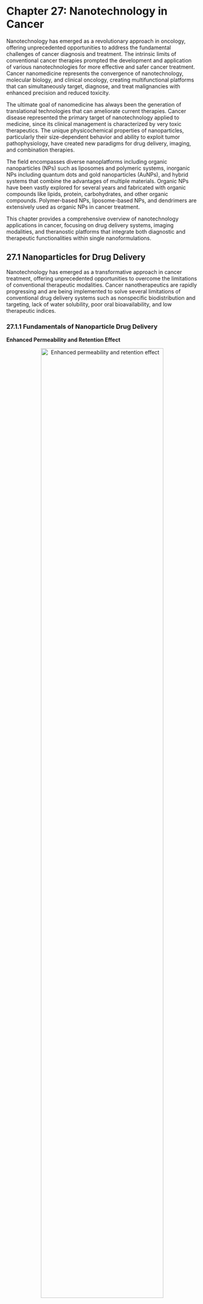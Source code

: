 # Chapter 27: Nanotechnology in Cancer

Nanotechnology has emerged as a revolutionary approach in oncology, offering unprecedented opportunities to address the fundamental challenges of cancer diagnosis and treatment. The intrinsic limits of conventional cancer therapies prompted the development and application of various nanotechnologies for more effective and safer cancer treatment. Cancer nanomedicine represents the convergence of nanotechnology, molecular biology, and clinical oncology, creating multifunctional platforms that can simultaneously target, diagnose, and treat malignancies with enhanced precision and reduced toxicity.

The ultimate goal of nanomedicine has always been the generation of translational technologies that can ameliorate current therapies. Cancer disease represented the primary target of nanotechnology applied to medicine, since its clinical management is characterized by very toxic therapeutics. The unique physicochemical properties of nanoparticles, particularly their size-dependent behavior and ability to exploit tumor pathophysiology, have created new paradigms for drug delivery, imaging, and combination therapies.

The field encompasses diverse nanoplatforms including organic nanoparticles (NPs) such as liposomes and polymeric systems, inorganic NPs including quantum dots and gold nanoparticles (AuNPs), and hybrid systems that combine the advantages of multiple materials. Organic NPs have been vastly explored for several years and fabricated with organic compounds like lipids, protein, carbohydrates, and other organic compounds. Polymer-based NPs, liposome-based NPs, and dendrimers are extensively used as organic NPs in cancer treatment.

This chapter provides a comprehensive overview of nanotechnology applications in cancer, focusing on drug delivery systems, imaging modalities, and theranostic platforms that integrate both diagnostic and therapeutic functionalities within single nanoformulations.

## 27.1 Nanoparticles for Drug Delivery

Nanotechnology has emerged as a transformative approach in cancer treatment, offering unprecedented opportunities to overcome the limitations of conventional therapeutic modalities. Cancer nanotherapeutics are rapidly progressing and are being implemented to solve several limitations of conventional drug delivery systems such as nonspecific biodistribution and targeting, lack of water solubility, poor oral bioavailability, and low therapeutic indices.

### 27.1.1 Fundamentals of Nanoparticle Drug Delivery

**Enhanced Permeability and Retention Effect**

<div align="center">
<img src="images/chapter27/27-1-1.svg" alt="Enhanced permeability and retention effect" width="80%">
  </div>
<p style="text-align: justify;"><em><strong> Figure 27.1 Enhanced permeability and retention effect: </strong>  Nanocarriers can extravasate into the tumors through the gaps between endothelial cells and accumulate there due to poor lymphatic drainage.  <small> Source: Aditi M. Jhaveri and Vladimir P. Torchilin Front. Pharmacol., Volume 5 - 2014 | https://doi.org/10.3389/fphar.2014.00077 via Wikimedia Commons </small></em></p>

Nanoparticles exploit the unique pathophysiology of tumors, particularly the enhanced permeability and retention (EPR) effect. This phenomenon arises from:

* **Abnormal tumor vasculature**: Tumor blood vessels are typically more permeable than normal vessels due to incomplete endothelial cell junctions and reduced pericyte coverage
* **Defective lymphatic drainage**: Impaired lymphatic function in tumors leads to reduced clearance of extravasated materials
* **Size-dependent accumulation**: Nanoparticles in the optimal size range (10-150 nm) can extravasate through leaky tumor vasculature while being retained in the tumor microenvironment

**Passive vs. Active Targeting**

*Passive Targeting*:
* Relies on the EPR effect for tumor accumulation
* Size and surface characteristics determine circulation time and biodistribution
* Stealth properties achieved through polyethylene glycol (PEG) coating to evade immune recognition

*Active Targeting*:
* Employs specific ligands or antibodies directed against tumor-specific receptors
* Amplifies specificity of therapeutic nanoparticles
* Enhances cellular uptake and internalization by cancer cells

### 27.1.2 Types of Nanoparticle Drug Delivery Systems

**Liposomal Drug Delivery Systems**

Liposomes are lipid spheres about 100 nanometers in diameter that have been synthesized for improved delivery of therapeutic agents. Liposome, the first nano-scale drug approved for clinical application, consists of an outer lipid layer and a core entrapping either hydrophobic or hydrophilic drug. They offer several advantages:

* **Biocompatibility**: Composed of naturally occurring lipids
* **Versatile drug loading**: Can encapsulate both hydrophilic and lipophilic drugs
* **Controlled release**: Permit continued drug release with increased precision in tumor-targeting
* **Reduced toxicity**: Demonstrated clinical success in reducing systemic toxicity

  <div align="center">
<img src="images/chapter27/27-1-2.jpg" alt="ELiposomal drug delivery systems" width="80%">
  </div>
<p style="text-align: justify;"><em><strong> Figure 27.2 Schematic representation of the different types of liposomal drug delivery systems. </strong>   <small> Source: Sercombe, Veerati, Moheimani, Wu, Sood and Hua Front. Pharmacol., Volume 6 - 2015 | https://doi.org/10.3389/fphar.2015.00286 via Wikimedia Commons </small></em></p>

*Advanced Liposomal Formulations*:
The PEG (polyethylene glycol) is a hydrophilic polymer that prevents the liposome from recognizing subsequent clearance. Improved pharmacokinetic characteristics, regulated and prolonged drug release, and, most importantly, decreased systemic toxicity are all provided by LNPs. Modern liposomal systems include:

- **PEGylated liposomes**: Enhanced circulation time and reduced immunogenicity
- **Targeted liposomes**: Surface-modified with antibodies or ligands for active targeting
- **Stimuli-responsive liposomes**: pH, temperature, or enzyme-triggered drug release
- **Combination liposomes**: Co-delivery of multiple therapeutic agents

*Clinical Applications*:
In the field of breast and prostate cancer, the application of liposomes has been increasingly common. Multiple paclitaxel liposomes have been demonstrated to have higher anti-tumor efficiency and improved bioavailability compared to free paclitaxel. Liposomes have been used to encapsulate anticancer drugs for the treatment of AIDS-related Kaposi's sarcoma. In melanoma models, phosphatidylethanolamine liposomal cisplatin was proven to have higher cytotoxicity than classic liposomes or free cisplatin, maintaining high intratumoral drug concentration for 72 hours and efficiently delivering 3.6-times more drug compared to the free drug.

**Polymeric Nanoparticles**

Polymeric nanoparticles (NPs) play an important role in controlled cancer drug delivery. Anticancer drugs can be conjugated or encapsulated by polymeric nanocarriers, which are known as polymeric nanomedicine. Polymeric nanoparticles (PNs) are molecules usually organized with tunable size into a dense structure with entangling biodegradable polymers presenting thermodynamic stability in an aqueous solvent. The FDA (Food and Drug Administration) has approved three PNs: polylactic acid (PLA), poly(lactic-co-glycolic acid) (PLGA), and polycaprolactone (PCL).

*Advantages*:
Due to their nature, they make possible the customization of many properties, such as hydrophobicity, molecular weight and biodegradability. All of them are completely biocompatible and biodegradable, and have acknowledged degradation curves, making the drug release process of these nanocarriers more accessible to be customized

- Controlled drug release kinetics
- Biodegradable and biocompatible
- Tunable surface properties through copolymer modification
- Protection of encapsulated drugs from degradation

*Advanced Polymeric Systems*:

**Polymersomes**: Polymersomes are a kind of supramolecular aggregates formed by the self-assembly of amphiphilic molecules. As drug carriers, polymersomes modify the distribution of drugs in body, prevent drug degradation and inactivation, extend the action time of drugs, and reduce side effects. These vesicular structures offer:

- Superior stability compared to liposomes
- Controllable membrane thickness and permeability
- Ability to deliver both hydrophilic and hydrophobic drugs
- Stimuli-responsive capabilities including pH, temperature hydrolysis, oxidation, reduction, light, and so on

**Polymeric Micelles**: Self-assembled structures from amphiphilic block copolymers that provide:

- Enhanced solubilization of hydrophobic drugs
- Core-shell architecture for drug encapsulation
- Active targeting through surface modification
- Improved pharmacokinetics and biodistribution

*Clinical Success*:
Albumin-bound (nab)-paclitaxel NPs (Abraxane®) were approved in 2012 by the US Food and Drug Administration (FDA) for cancer treatment. It has been used since then for the treatment of a large list of cancer including non-small cell lung carcinoma, metastatic breast cancer and pancreatic cancer.

*PEGylation Strategy*:
Copolymers such as polyethylene glycol (PEG) have been used to reduce degradation rate and improve biocompatibility, creating PLA-PEG and PLGA-PEG formulations that evade immune response and extend circulation time.

**Hybrid Nanoparticles**

Hybrid NPs combine the advantages of different NPs, thereby enhancing the function and stability of each drug delivery system. These advanced systems represent the next generation of nanomedicine platforms.

*Lipid-Polymer Hybrid Nanoparticles (LPHNPs)*:
LPHNPs are advanced core–shell nanoconstructs with a polymeric core region enclosed by a lipidic layer, presumed to be derived from both liposomes and polymeric nanounits. Key advantages include:

- High biocompatibility of lipids with the structural integrity provided by polymer NPs, capable of encapsulating both hydrophilic and hydrophobic drugs
- Stability, high loading of cargo, increased biocompatibility, rate-limiting controlled release, and elevated drug half-lives as well as therapeutic effectiveness while minimizing their drawbacks
- Effective internalization by cancer cells and avoidance of fast clearance by the reticuloendothelial system

*Clinical Applications of Hybrid Systems*:
Lipid-polymer hybrid NPs have been demonstrated to be a promising drug delivery platform in the treatment of pancreatic cancer, breast cancer, and metastatic prostate cancer.

*Organic-Inorganic Hybrid Nanoparticles*:
The combination of organic and inorganic hybrid nano-materials is a common method of NP design. For example, a liposome-silica hybrid (LSH) nanoparticle consists of a silica core and a surrounding lipid layer.

**Carbon-Based Nanoparticles**

Carbon-based nanoparticles are effective in melanoma cells. A single-walled carbon nanotube loaded with doxorubicin induced melanoma cell death in a dose-dependent manner in vitro and reduced tumor development in a xenograft melanoma model.

*Properties*:
* High surface area for drug loading
* Excellent electrical and thermal conductivity
* Potential for photothermal therapy applications
* Challenges with biocompatibility and clearance

**Inorganic Nanoparticles**

*Gold Nanoparticles (GNPs)*:
Gold nanoparticles are known as nontoxic, highly stable, easy to synthesize, and minimally interfering with the biological profile of melanoma tumor cells. Being of high atomic number and electron density, GNPs are optimal contrast agents for computed tomography.

*Mesoporous Silica Nanoparticles (MSNPs)*:
Mesoporous silica nanoparticles have high drug loading due to high pore volume and surface area, multifunctionalization for targeted and controlled delivery, enhanced cellular uptake and delivers therapeutics at cellular levels in cancer.

*Magnetic Nanoparticles*:
* Iron oxide nanoparticles for MRI contrast enhancement
* Potential for magnetic hyperthermia therapy
* Targeted delivery using external magnetic fields

### 27.1.3 Overcoming Drug Resistance

**Mechanisms of Drug Resistance**

The mechanisms of cancer drug resistance include overexpression of drug efflux transporters, defective apoptotic pathways, and hypoxic environment. Cancer drug resistance represents one of the most significant challenges in oncology, with over 50% of the anticancer drugs used in the clinic today targeted by P-glycoprotein (P-gp).

**ATP-Binding Cassette (ABC) Transporters**:
A distinct and predominant mechanism of drug resistance found in cancer cells is the overexpression of specific efflux pumps. These efflux pumps are part of the ABC superfamily of transporters and can translocate substrates (drugs) from the inside to the outside of the cell, thereby reducing intracellular drug accumulation. Key resistance mechanisms include:

- **P-glycoprotein (P-gp)**: P-gp can efflux various anticancer drugs such as doxorubicin and paclitaxel out of cancer cells. Overexpression of P-gp is a common feature of most acquired MDR (Multidrug Resistance) in solid tumors
- **Multidrug Resistance-Associated Protein 1 (MRP1)**: Contributes to drug efflux and resistance
- **Breast Cancer Resistance Protein (BCRP)**: Another major efflux transporter

**Nanoparticle-Based Solutions**

*Bypassing Efflux Pumps*:
Considering different mechanisms of drug resistance in cancer, nanoparticles are always designed to inhibit or bypass efflux pumps on the membrane or to enhance endocytosis when recognizing MDR tumors. Strategies include:

- **Endocytic Uptake**: Nanoparticles targeting these mechanisms can lead to an improvement in the reversal of multidrug resistance
- **Co-delivery Systems**: Nano-codelivery systems that can transport traditional chemotherapy drugs and multiple MDR transporter inhibitors. These systems function by interfering with the "efflux pump" functions of cell membrane transporters
- **Size-dependent Mechanisms**: Nanoparticles can deliver drugs directly to intracellular compartments, bypassing membrane transporters

*Multi-compound Nanoparticles*:
Nanoparticles capable to encapsulate or bind multiple compounds at once and release the drugs at the target site either simultaneously or in a predetermined sequence. A novel polymer lipid hybrid nanoparticle (PLN) system was able to circumvent drug resistance. Dox-MMC co-loaded PLN were 20-30-folds more effective in killing MDR cells than free drugs.

*Gene Silencing Approaches*:
Strategies to overcome multi drug resistance by silencing the expression of gene encoding P-gp efflux transporter, i.e., MDR-1 or Survivin through RNA interference (RNAi) or small interfering RNA (siRNA) has been explored. The mechanisms include:

- **siRNA Delivery**: The siRNAs assembles into endoribonuclease inside the cells containing complexes known as RNA-Induced Silencing Complexes (RISCs) which guides the RISCs to complementary RNA molecules, cleaving and destroying the target RNA
- **Combined Therapeutic Approaches**: Biotin-functionalized nanoparticles co-encapsulating paclitaxel and P-gp targeted siRNA partially overcame tumor drug resistance

*Oxidative Stress Modulation*:
Restoring the oxidative stress sensitivity of MDR cells to enhance the cytotoxicity of antitumor drugs, as well as identifying novel targets to restore cancer cell response to chemotherapies and immunotherapies, may serve as potential therapeutic strategies to overcome MDR.

**Clinical Examples of MDR Reversal**:

*Mesoporous Silica Systems*:
Doxorubicin MSNPs surface conjugated with TAT peptide facilitated intranuclear drug localization in multidrug resistant MCF-7/ADR cancer cells and overcome MDR compared to free Doxorubicin.

*PLGA-based Systems*:
Biotin or folic acid functionalized PLGA nanoparticles encapsulating Tariquidar and Paclitaxel resulted in higher cytotoxicity and inhibited tumor growth in human MDR tumor xenografts compared to Paclitaxel nanoparticles alone.

*Liposomal Co-delivery*:
Transferrin coated liposomes co-encapsulating Doxorubicin and Verapamil exhibited 5 and 3-fold cytotoxicity in Doxorubicin-resistant human erythroleukemia K562 cells compared to non-targeted liposomes and transferrin targeted liposomes with Doxorubicin alone respectively.

### 27.1.4 Clinical Translation and Challenges

**Approved Nanotherapeutics**

Several nanotechnology-based cancer drug therapies have been approved by the FDA and are already on the market. There are five clinically approved nanoparticle chemotherapeutics for cancer and many more under clinical investigation. These include:

- **Doxil®** (liposomal doxorubicin): Doxil was the first nanotherapeutic approved to treat cancer, and it is used for treating ovarian cancer, AIDS-related Kaposi's sarcoma, and multiple myeloma
- **Abraxane®** (albumin-bound paclitaxel nanoparticles): Approved in 2012 by the US Food and Drug Administration (FDA) for cancer treatment for non-small cell lung carcinoma, metastatic breast cancer and pancreatic cancer
- **DaunoXome®** (liposomal daunorubicin)
- 
**Translation Challenges**

*Biological Barriers*:
Mucosal barriers and non-specific absorption are just a few of the challenges encountered in employing nanocarriers for cancer therapy. To overcome these obstacles, a combination of rational nanocarrier design and a fundamental understanding of tumor biology is needed.

The main limitations of nanodrug efficacy are the immunological interactions, the biological barriers that hinder the availability of nanodrugs to the intended target, and the heterogeneity of the biological target.

*Manufacturing and Regulatory Hurdles*:
Issues surrounding complexity in manufacturing and characterization, lack of understanding of in vivo pharmacokinetics and pharmacodynamics, acute and chronic toxicity, and cost-effectiveness present significant challenges.

Although diverse nanocarriers have traversed preclinical phases and garnered approvals for human trials, a mere fraction have secured authorization for clinical deployment, particularly those with molecular moieties designed for selective cancer cell interactions.

*Bio-Corona Formation*:
In the biological system, nanomaterials interact with all the encountered biomolecules and dynamically form the so called "bio-corona." The commonly agreed definition of the bio-corona is the multitude and the variety of biomolecules that associate with the surface of a nanoparticle when introduced in a biological system.

**Current Clinical Landscape**:
In 2016, we published a review article on the current clinical landscape of therapeutic nanoparticles, which highlighted over 25 Food and Drug Administration (FDA) or European Medicines Agency (EMA) approved nanomedicines and over 45 other nanoparticle technologies that were not FDA/EMA approved but were currently being evaluated in ongoing clinical trials.

*Recent Progress*:
With the integration of nanotechnology into the medical field at large, great strides have been made in the development of nanomedicines for tackling different diseases, including cancers. However, the translation from bench to bedside remains challenging.

**Future Opportunities**

*Precision Medicine Integration*:
By gaining a deeper insight into nano–bio interactions and the personalization of nanomedicines, and through the application of nanotechnology to existing and emerging therapeutic modalities, we will begin to realize the true potential of nanomedicine in cancer.

*Advanced Manufacturing*:

- Continuous manufacturing processes
- Quality by design approaches
- Automated production systems

## 27.2 Nanomaterials for Imaging and Diagnosis

Recent advances in nanotechnology, accompanied by our growing understanding of cancer biology and nano-bio interactions, have led to the development of a series of nanocarriers, which aim to improve the therapeutic efficacy while reducing off-target toxicity. Nanomaterials have revolutionized medical imaging by providing superior contrast, specificity, and sensitivity compared to conventional imaging agents. These materials exploit unique physicochemical properties at the nanoscale to enhance diagnostic capabilities.

### 27.2.1 Quantum Dots for Cancer Imaging

**Fundamental Properties**

Quantum dots (QDs) are the luminescent nanocrystals (NCs) that provide a multifunctional platform for imaging the biosystems following controlled delivery of therapeutic drugs, proteins, peptides, oligonucleotides, and genes. Quantum dots (QDs) are semiconductor nanocrystals that emit fluorescence on excitation with a light source. Quantum dots (QDs) are nanoscale nanomaterials that are said to be zero-dimensional because charge carriers are confined so tightly in three directions. Many of their unique properties arise because semiconducting nanocrystals from 2–10 nm diameter are smaller than or equal to their exciton Bohr radius.

*Unique Optical Characteristics*:
Flexible surface chemistry, unique optical properties, high sensitivity, and multiplexing capabilities of QDs certainly make them a most promising tool for personalized medicine:

- Size-tunable emission wavelengths due to quantum confinement effects
- Broad absorption spectra with narrow, symmetric emission peaks
- Superior photostability compared to organic fluorophores
- High quantum yields and brightness

**Cancer Detection Applications**

QDs might serve as potential, more sensitive and specific methods of detection than conventional methods applied in cancer molecular targeting and bio-imaging. The advantages over conventional imaging include:

*Enhanced Sensitivity*:

- Detection of single molecules and small cell populations
- Superior signal-to-noise ratio
- Resistance to photobleaching allows long-term imaging

*Multiplexed Imaging*:
Because of quantum confinement effects, QDs can be excited by a single wavelength but emit at different wavelengths depending on their size, enabling simultaneous detection of multiple targets.

**Advanced Quantum Dot Systems**

*Carbon Quantum Dots (CQDs)*:
Carbon-based quantum dots (CQDs) have been shown to have promising application value in tumor diagnosis. These biocompatible alternatives offer:

- pH-triggered drug release, and can be used for theranostic purposes. Nitrogen and sulphur doping has been beneficial for extended imaging
- Biocompatible, facilitate pH-triggered drug release, and can be used for theranostic purposes
- Reduced toxicity compared to semiconductor QDs

*Graphene Quantum Dots (GQDs)*:
Graphene quantum dots (GQDs) were conjectured to produce new or improve current methods used for bioimaging, drug delivery, and biomarker sensors for early detection of diseases. Applications include:

- Quinic acid conjugated N-CQDs showed interesting features like tumor accumulation and luminescence, indicating that they might be useful as multifunctional theranostic agents
- Combined imaging and drug delivery capabilities

**In Vivo Tumor Targeting**

Multifunctional nanoparticle probes based on semiconductor quantum dots (QDs) for cancer targeting and imaging in living animals have shown promising results. In vivo targeting studies of human prostate cancer growing in nude mouse show that the QD probes can be delivered to tumor sites by both enhanced permeation and retention (passive targeting) and by antibody binding to cancer-specific cell surface biomarkers such as prostate-specific membrane antigen (active targeting).

*Advanced Targeting Strategies*:
Carbon quantum dots, functionalized with multiple paired α-carboxyl and amino groups that bind to the large neutral amino acid transporter 1 (which is expressed in most tumors), selectively accumulate in human tumour xenografts in mice.

*Clinical Applications*:

- Sentinel lymph node mapping in cancer staging
- Real-time surgical guidance
- Monitoring of therapeutic response

### 27.2.2 Magnetic Nanoparticles for MRI Enhancement

**Iron Oxide Nanoparticles**

The development of nano-imaging through fluorescent imaging and magnetic resonance imaging (MRI) has the potential to detect and diagnose cancer at an earlier stage than with current imaging methods.

*Contrast Enhancement Mechanisms*:
* T1 and T2 relaxation time modification
* Concentration-dependent signal enhancement
* Tissue-specific accumulation patterns

**Clinical Applications**

*Lymph Node Metastasis Detection*:
In the recent MELAMAG clinical trial, sentinel lymph node biopsy detection based on magnetic nanoparticles was compared to the standard technique. From 129 recruited patients, the study reported 95.3% rate of sentinel node identification using this magnetic nanoparticle-based technique.

*Advanced Magnetic Systems*:
Ultrahigh field magnetic resonance imaging (UHF-MRI) (≥7 T) can dramatically boost image resolution and signal-to-noise ratio. The hybrid nanoparticles exhibited better tumor accumulation, a suitable time imaging window, and excellent pH-response T1-T2 dual-mode UHF-MRI performance.

*Advantages over Conventional Contrast Agents*:

- Longer circulation times
- Enhanced tissue specificity
- Potential for therapeutic applications

### 27.2.3 Gold Nanoparticles for CT Imaging

**Contrast Enhancement Properties**

Being of high atomic number and electron density, GNPs are optimal contrast agents for computed tomography. When labeled with radioisotope indium-111 and conjugated with RGD ligands, GNPs were successfully used as radiotracers in experimental melanoma models.

*Applications*:
* Enhanced CT contrast for tumor delineation
* Dual-modality imaging (CT/fluorescence)
* Radiation therapy enhancement

### 27.2.4 Advanced Imaging Techniques

**Near-Infrared Fluorescence Imaging**

*Tissue Penetration*:
Near-infrared quantum dots enable deep tissue imaging due to:
* Reduced light scattering and absorption by biological tissues
* Minimal autofluorescence interference
* Enhanced penetration depth

**Molecular Imaging**

*Biomarker Detection*:
The urgent development of a novel approach for cancer detection and real-time monitoring is crucial in order to decipher the intricate molecular information responsible for tumor biological behaviors.

*Applications*:
* Protein expression monitoring
* Gene expression analysis
* Metabolic pathway visualization

## 27.3 Theranostics and Multifunctional Platforms

Theranostics, the integration of diagnostics and therapies, has become a new concept in the battles with various major diseases such as cancer. Theranostics represents the convergence of diagnostics and therapeutics in a single nanoplatform, enabling personalized medicine approaches through real-time monitoring of therapeutic efficacy.

### 27.3.1 Concept and Design Principles

**Definition and Scope**

Due to the variability and strong adaptability of cancer cells, they could adjust their structure or cell properties to adapt to the surrounding environment and continue to survive, which undoubtedly brings huge obstacles to treatment. However, a single functional nanoparticle drug delivery system seems not to be sufficient for diversified tumor treatment strategies.

The term theranostics was originally coined to describe a treatment platform that combined a diagnostic test with targeted therapy based on the test results. The current nanotheranostics utilize controlled drug vehicles and contain cargo, targeting ligands, and imaging labels for delivery to specific tissues, cells, or subcellular components.

**Multifunctional Design Requirements**

*Essential Components*:
Multifunctional nanoparticles integrate different functions to further expand the carrier's application, thus achieving two or more capacities:

- Therapeutic payload (drugs, genes, proteins)
- Imaging agents (fluorescent, magnetic, radioactive)
- Targeting ligands (antibodies, peptides, aptamers)
- Biocompatible carriers (liposomes, polymers, inorganic cores)

*Design Considerations*:

- Size optimization for EPR effect and cellular uptake
- Surface modification for prolonged circulation
- Controlled release mechanisms
- Biocompatibility and biodegradability

### 27.3.2 Theranostic Nanoplatforms

**Liposomal Theranostics**

By using nanoparticles for both diagnosis and treatment, theranostic nanomedicine has been advanced recently. Liposomes, exosomes, polymersomes, nanocrystals, nanotubes, and nanowires are among the commonly used nanoparticles and nanodevices, and endless combinations can be created with these nanostructures.

*Advantages*:

- High biocompatibility
- Versatile drug loading capacity
- Well-established manufacturing processes
- FDA-approved formulations available

**Advanced Theranostic Systems**

*Multifunctional Imaging-Guided Therapy*:
The theranostic potential of these PFH-NEs (perfluorohexane nanoemulsions) for contrast imaging of tumors and as a drug-delivery vehicle for therapeutic purposes were demonstrated for both in vitro and in vivo systems using a combination of photoacoustic, ultrasound and fluorescence imaging modalities.

*Pancreatic Cancer Theranostics*:
Theranostics are the next generation therapeutics with both imaging and treatment agents encapsulated in a single nanocarrier. HER-PGFIO showed the magnetic moment of 10emu/g, relaxivity (r2) of 773mM-1s-1 and specific absorption rate (SAR) of 183W/g.

**Polymeric Theranostic Systems**

*Nanohydrogels*:
Nanohydrogels are cross-linked hydrophilic soft polymers organized in a tridimensional network comprising a large fraction of water. This nanocarrier is promising for multimodality treatment, especially for peptides, proteins, and oligonucleotides, because of their hydrophilicity and efficient cell uptake.

*Polymersomes*:
Polymersome could be valuable for melanoma treatment owing to its benefits, such as robustness, increased drug loading, constancy, relatively longer in vivo circulation, and the possibility to design it for the delivery of multiple drugs.

**Inorganic Theranostic Platforms**

*Multifunctional Gold-Based Systems*:
Some metals, such as gold (Au) and Gadolinium (Gd), can have antitumor activity besides being an imaging tracer. Bimetallic theranostic nanoparticle, Bi2S3@BSA–Au–BSA–MTX–Cur, in which they used BSA to Bi2S3 nanoparticles by biomineralization and modified them with Au nanoparticles to deliver methotrexate (MTX) and curcumin. Gd-based nanoparticles (AGuIX) were successfully used as both MRI contrast agent and therapy in experimental animal models of melanoma metastases.

*Magnetic Theranostics*:
Red blood cells are attached to iron oxide nanoparticles pre-coated with chlorine e6, a photosensitizer, and then loaded with a chemotherapeutic drug, doxorubicin, to enable imaging-guided combined photodynamic and chemotherapy of cancer. The characteristic properties of nanoparticles result in their theranostic potential allowing for simultaneous detection of and treatment of the disease, particularly through magnetic hyperthermia therapy combined with MRI guidance.

*Mesoporous Silica Theranostics*:
Multifunctional mesoporous silica nanoparticles (M-MSNs) were designed and synthesized, then the photosensitizer chlorin e6 (Ce6) and antitumor drug doxorubicin (Dox) were adsorbed onto the M-MSNs. The cores of bifunctional Fe3O4-Au nanoparticles in the multifunctional nanocomposites enabled dual-modal MR and CT imaging.

### 27.3.3 Clinical Applications and Examples

**Personalized Cancer Treatment**

Real-Time Monitoring*:

- Therapeutic response assessment
- Drug distribution tracking
- Resistance mechanism identification
- Treatment optimization

**Specific Clinical Examples**

*Melanoma Theranostics*:
Another novel theranostic nanostructure for melanoma was a biodegradable photoluminescent polymer—poly (lactic acid) (BPLP-PLA) loaded with anti-BRAF V600E–specific drug (PLX4032) and muramyl peptide. The new immune-cell-mediated nanoparticle offers high hopes for melanoma imaging and treatment.

*Prostate Cancer Targeting*:
A multifunctional melanin-like polydopamine (PDA) nanocarrier decorated with a small-molecule PSMA (prostate-specific membrane antigen) inhibitor. Compared with the corresponding non-targeted probe, our targeted probe induced higher cellular uptake in vitro (6.5-fold) and more tumor accumulation in vivo (4.6-fold).

*Combination Therapy Platforms*:
A multifunctional nanoplatform, which is developed by covalently grafting core-shell structured upconversion nanoparticles (UCNPs) with nanographene oxide (NGO). A remarkably improved and synergistic therapeutic effect compared to PTT (photothermal therapy) or PDT (photodynamic therapy) alone is obtained.

*Radiation Therapy Enhancement*:
Nanoparticles can potentiate radiotherapy by specifically delivering radionuclides or radiosensitizers into tumors, therefore enhancing the efficacy while alleviating the toxicity of radiotherapy.

### 27.3.4 Emerging Technologies and Future Directions

**Smart Responsive Systems**

*Stimuli-Responsive Release*:

- pH-sensitive drug release in acidic tumor microenvironment
- Temperature-triggered release through hyperthermia
- Enzyme-cleavable linkages for targeted activation
- Light-activated therapeutic release

**Advanced Imaging Integration**

*Multimodal Imaging Capabilities*:
Seamless multimodal NSs (nanosystems) have potential to simultaneously target and monitor the tumor cells through homing and imaging/sensing devices and deliver the therapeutic agents. Modern theranostic platforms incorporate:

- MRI/PET (Positron Emission Tomography) dual imaging
- Fluorescence/photoacoustic combinations
- CT/ultrasound integration
- Real-time therapeutic monitoring

**Combination Therapies**

*Immunotherapy Integration*:
Researchers are applying nanotechnology to cancer immunotherapy toward the development of nanocarriers for delivery of cancer vaccines and chemo-immunotherapies. Cancer nanovaccines can be envisioned as nanocarriers co-delivering antigens and adjuvants.

*Multi-therapeutic Approaches*:
Multifunctional nanoparticles often attract researchers because of their ability to simultaneously carry two or more drugs of different polarities or different sizes. Examples include:

- Chemo-photodynamic therapy combinations
- Immunotherapy-chemotherapy platforms
- Gene therapy-drug delivery systems
- Multi-drug resistance reversal strategies

### 27.3.5 Challenges and Future Perspectives

**Current Limitations**

*Manufacturing and Scalability*:
* Complex synthesis procedures
* Batch-to-batch variability
* Regulatory approval pathways
* Cost-effectiveness considerations

*Biological Barriers*:
While progress toward effective treatments for cancer is taking longer than expected, researchers are beginning to understand the obstacles that have prevented nanoparticles from significantly reducing the cancer death rate.

**Safety Considerations**

*Toxicity Assessment*:
Toxicological profile of nanoparticles should be robustly assessed. When systemically administered, nanostructures interact with various host biomolecules, and may trigger toxicity. Therefore, comprehensive in vitro cellular models call for evaluation of physicochemical properties, dose, and time of action of nanomaterials.

*Long-term Effects*:
* Biodistribution and clearance studies
* Chronic toxicity evaluation
* Environmental impact assessment

**Future Opportunities**

*Precision Medicine*:
* Patient-specific nanoparticle design
* Biomarker-guided therapy selection
* Real-time treatment adaptation

*Advanced Manufacturing*:
* Continuous manufacturing processes
* Quality by design approaches
* Automated production systems

**Regulatory Pathway Development**

*Standardization Needs*:
* Characterization methodologies
* Safety assessment protocols
* Efficacy evaluation criteria

The full power of nanotechnology will require an era of spectacular advances in the development of processes to integrate nanoscale components into devices, accompanied by the ability to do so reliably at low cost.

The field of nanotechnology in cancer continues to evolve rapidly, with promising developments in theranostic platforms offering the potential to revolutionize cancer diagnosis and treatment. As our understanding of nano-bio interactions improves and manufacturing processes become more sophisticated, these technologies are expected to play an increasingly important role in precision oncology. Success will depend on continued collaboration between researchers, clinicians, regulators, and industry to translate laboratory innovations into safe and effective clinical applications.

## 27.4 Conclusion

The field of nanotechnology in cancer represents one of the most promising frontiers in modern oncology, offering transformative solutions to longstanding challenges in cancer diagnosis, treatment, and monitoring. The intrinsic limits of conventional cancer therapies prompted the development and application of various nanotechnologies for more effective and safer cancer treatment. This comprehensive review has highlighted the remarkable progress achieved across multiple domains of cancer nanomedicine, from sophisticated drug delivery systems to advanced imaging modalities and integrated theranostic platforms.

**Key Achievements and Progress**

The evolution of nanoparticle drug delivery systems has demonstrated significant clinical success, with several nanotechnology-based cancer drug therapies approved by the FDA and already on the market. The development of diverse nanoplatforms—including liposomal systems, polymeric nanoparticles, and innovative hybrid formulations—has addressed fundamental limitations of conventional chemotherapy, including poor bioavailability, systemic toxicity, and drug resistance. Nanoparticle-based drug delivery systems have been shown to play a role in overcoming cancer-related drug resistance through targeting mechanisms that include overexpression of drug efflux transporters, defective apoptotic pathways, and hypoxic environments.

The emergence of quantum dots and advanced imaging nanomaterials has revolutionized cancer diagnostics, enabling earlier detection, real-time monitoring, and precision-guided interventions. Quantum dots provide a multifunctional platform for imaging the biosystems following controlled delivery of therapeutic drugs, proteins, peptides, oligonucleotides, and genes, representing a paradigm shift toward personalized cancer medicine.

Perhaps most significantly, the development of theranostic platforms has unified diagnostic and therapeutic functionalities within single nanoformulations. Multifunctional nanoparticles integrate different functions to further expand the carrier's application, thus achieving two or more capacities, enabling simultaneous imaging, drug delivery, and treatment monitoring with unprecedented precision.

**Current Challenges and Barriers**

Despite remarkable scientific progress, significant challenges remain in translating nanomedicine innovations from bench to bedside. Although diverse nanocarriers have traversed preclinical phases and garnered approvals for human trials, a mere fraction have secured authorization for clinical deployment, particularly those with molecular moieties designed for selective cancer cell interactions. Key obstacles include complex manufacturing requirements, regulatory uncertainties, bio-corona formation, and incomplete understanding of long-term safety profiles.

The heterogeneity of cancer biology continues to pose challenges for universal nanomedicine solutions. The main obstacles to nanomedicine becoming a new paradigm in cancer therapy stem from the complexities and heterogeneity of tumour biology, an incomplete understanding of nano–bio interactions and the challenges regarding chemistry, manufacturing and controls required for clinical translation.

**Future Directions and Opportunities**

The future of cancer nanotechnology lies in the convergence of advanced materials science, precision medicine, and emerging therapeutic modalities. By gaining a deeper insight into nano–bio interactions and the personalization of nanomedicines, and through the application of nanotechnology to existing and emerging therapeutic modalities, we will begin to realize the true potential of nanomedicine in cancer.

Emerging areas of particular promise include:

1. **Next-Generation Immunotherapy Platforms**: Integration of nanotechnology with cancer immunotherapy, including nanovaccines and immune checkpoint modulators
2. **Artificial Intelligence-Guided Design**: Computational approaches for optimizing nanoparticle properties and predicting therapeutic outcomes
3. **Multi-Modal Theranostic Systems**: Advanced platforms combining multiple imaging modalities with diverse therapeutic mechanisms
4. **Precision Manufacturing**: Development of scalable, reproducible production methods for clinical-grade nanomedicines

**Clinical Impact and Patient Benefits**

The ultimate measure of success in cancer nanomedicine is improved patient outcomes. The ultimate goal of nanomedicine has always been the generation of translational technologies that can ameliorate current therapies. Current FDA-approved nanotherapeutics have already demonstrated clinical benefits including reduced toxicity, improved drug delivery, and enhanced therapeutic efficacy in various cancer types.

Looking ahead, the integration of nanotechnology with emerging treatment paradigms—including precision medicine, immunotherapy, and combination therapeutic approaches—holds tremendous promise for transforming cancer care. The continued collaboration between researchers, clinicians, regulatory agencies, and industry partners will be essential for realizing the full potential of nanotechnology in conquering cancer.

As we stand at the threshold of a new era in cancer treatment, nanotechnology offers unprecedented opportunities to develop more effective, less toxic, and truly personalized therapeutic interventions. The field continues to evolve rapidly, with promising developments in theranostic platforms expected to play an increasingly important role in precision oncology. Success will depend on continued innovation, rigorous clinical validation, and commitment to translating these powerful technologies into life-saving treatments for cancer patients worldwide.

